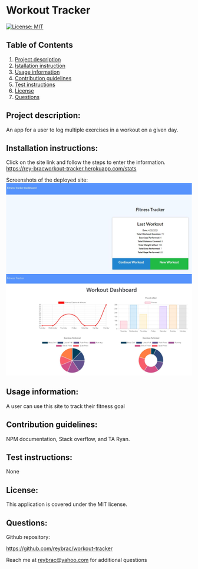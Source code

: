 # Workout Tracker

[![License: MIT](https://img.shields.io/badge/License-MIT-yellow.svg)](https://opensource.org/licenses/MIT)

## Table of Contents

1. [Project description](#Project-description)
2. [Istallation instruction](#Installaton-instructions)
3. [Usage information](#Usage-information)
4. [Contribution guidelines](#Contribution-guidelines)
5. [Test instructions](#Test-instructions)
6. [License](#License)
7. [Questions](#Questions)

## Project description:

An app for a user to log multiple exercises in a workout on a given day.

## Installation instructions:

Click on the site link and follow the steps to enter the information.
https://rey-bracworkout-tracker.herokuapp.com/stats

Screenshots of the deployed site:
![screenshot of working application](https://github.com/reybrac/workout-tracker/blob/main/public/images/Workout-tracker1.JPG?raw=true)
![screenshot of working application](https://github.com/reybrac/workout-tracker/blob/main/public/images/Workout-tracker2.JPG?raw=true)

## Usage information:

A user can use this site to track their fitness goal

## Contribution guidelines:

NPM documentation, Stack overflow, and TA Ryan.

## Test instructions:

None

## License:

This application is covered under the MIT license.

## Questions:

Github repository:

https://github.com/reybrac/workout-tracker

Reach me at reybrac@yahoo.com for additional questions
